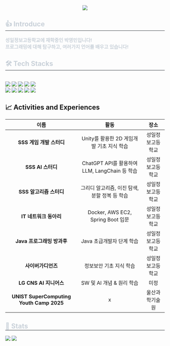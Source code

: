 <div align= "center">
    <img src="https://capsule-render.vercel.app/api?type=waving&color=0:1d23dd,100:8535b1&height=240&text=반가워요&animation=&fontColor=ffffff&fontSize=70" />
</div>
    
<div style="text-align: left;"> 
    <h2 style="border-bottom: 1px solid #21262d; color: #c9d1d9;"> 👍 Introduce </h2>  
    <div style="font-weight: 700; font-size: 15px; text-align: left; color: #c9d1d9;"> 성일정보고등학교에 재학중인 박영민입니다!<br>프로그래밍에 대해 탐구하고, 여러가지 언어를 배우고 있습니다! </div> 
</div>
<div style="text-align: left;">
    <h2 style="border-bottom: 1px solid #21262d; color: #c9d1d9;"> 🛠️ Tech Stacks </h2> <br> 
    <div style="margin: ; text-align: left;" "text-align: left;"> <img src="https://img.shields.io/badge/HTML5-E34F26?style=flat&logo=HTML5&logoColor=white">
        <img src="https://img.shields.io/badge/CSS3-1572B6?style=flat&logo=CSS3&logoColor=white">
        <img src="https://img.shields.io/badge/Javascript-F7DF1E?style=flat&logo=Javascript&logoColor=white">
        <img src="https://img.shields.io/badge/jQuery-0769AD?style=flat&logo=jQuery&logoColor=white">
        <img src="https://img.shields.io/badge/Java-007396?style=flat&logo=Java&logoColor=white">
        <br/><img src="https://img.shields.io/badge/Python-3776AB?style=flat&logo=Python&logoColor=white">
        <img src="https://img.shields.io/badge/Notion-000000?style=flat&logo=Notion&logoColor=white">
        <img src="https://img.shields.io/badge/Github-181717?style=flat&logo=Github&logoColor=white">
        <img src="https://img.shields.io/badge/Git-F05032?style=flat&logo=Git&logoColor=white">
        <img src="https://img.shields.io/badge/Docker-2496ED?style=flat&logo=Docker&logoColor=white">
        <br/>
    </div>
</div>

 ## 📈 Activities and Experiences
  | **이름** | **활동** | **장소** |
  |:--------:|:--------:|:--------:|
  | **SSS 게임 개발 스터디** | Unity를 활용한 2D 게임개발 기초 지식 학습 | 성일정보고등학교 |
  | **SSS AI 스터디** | ChatGPT API를 활용하여 LLM, LangChain 등 학습| 성일정보고등학교|
  | **SSS 알고리즘 스터디** | 그리디 알고리즘, 이진 탐색, 분할 정복 등 학습| 성일정보고등학교 |
  | **IT 네트워크 동아리** | Docker, AWS EC2, Spring Boot 입문 | 성일정보고등학교 |
  | **Java 프로그래밍 방과후** | Java 초급개발자 단계 학습 | 성일정보고등학교 |
  | **사이버가디언즈** | 정보보안 기초 지식 학습 |성일정보고등학교|
  | **LG CNS AI 지니어스**  | SW 및 AI 개념 & 원리 학습 | 미정 |
  | **UNIST SuperComputing Youth Camp 2025**  |x| 울산과학기술원 |  

<div style="text-align: left;"> 
    <h2 style="border-bottom: 1px solid #21262d; color: #c9d1d9;"> 🏅 Stats </h2> 
    <div style="text-align: left;">
        <img src="http://mazassumnida.wtf/api/v2/generate_badge?boj=yunyg78"/> 
        <img src="https://github-readme-stats.vercel.app/api/top-langs/?username=kimyangmin&layout=compact&bg_color=DEG,a9a9a9,696969&title_color=000000&text_color=000000&hide_border=true&v=2"/>
    </div>
</div>
